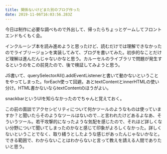 ```yaml
---
title: 関係ないけどまた別のブログ作った
date: 2019-11-06T16:03:56.283Z
---
```

今日は制作に必要な調べもので外出して、帰ったらちょっとゲームしてフロントエンドもくもく会。

インクルーシブ本を読み進めようと思ったけど、読むだけでは理解できなかったのでライブリージョンを実装してみて、ブログを書いてみた。初歩的なことだけど理解は進んだんじゃないかなと思う。カルーセルのライブラリで問題が発生するというのをこの前見たので、後で検証してみようと思う。

JS書いて、querySelectorAll().addEventListenerと書いて動かないということをやってしまった。forEach使って回避。あとtextContentとinnerHTMLの使い分け。HTML書かないならtextContentのほうがよい。

snackbarというUIを知らなかったのでちゃんと覚えておく。

この前の面談でアクセシビリティについて何かツールのようなものは使っていますか？と聞いたらそのようなツールはないので…と言われたけどあるよなあ、そういうツール。若干攻撃的になったような気配を感じたので、それほど詳しくない分野について聞いてしまったのかなと感じて印象がよろしくなかった。詳しくないということでなく、取り繕うとしたような感じがあったんじゃないかなと。できる範囲で、わからないことはわからないと言って教えを請える人間でありたいと思う。

